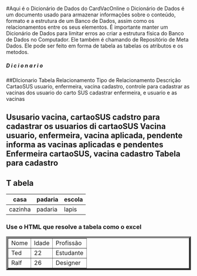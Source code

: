 #Aqui é o Dicionário de Dados do CardVacOnline
o Dicionário de Dados é um documento usado para armazenar informações sobre o conteúdo, formato e a estrutura de um
Banco de Dados, assim como os relacionamentos entre os seus elementos.
É importante manter um Dicionário de Dados para limitar erros ao criar a estrutura física do Banco de Dados no Computador.
Ele também é chamando de Repositório de Meta Dados.
Ele pode ser feito em forma de tabela as tabelas os atributos e os metodos.

##### D i c i o n a r i o
##DIcionario
 Tabela           Relacionamento            Tipo de Relacionamento      Descrição
CartaoSUS    usuario, enfermeira, vacina      cadastro, controle       para cadastrar as vacinas dos usuario do carto SUS
                                                cadastrar enfermeira, e usuario e as vacinas
                                                                   
Ususario      vacina, cartaoSUS                  cadstro               para cadastrar os usuarios di cartaoSUS
Vacina       usuario, enfermeira, vacina        aplicada, pendente     informa as vacinas aplicadas e pendentes
Enfermeira   cartaoSUS, vacina                  cadastro               Tabela para cadastro
--------------
T     abela
----------
casa | padaria | escola
-|-|-
cazinha| padaria| lapis
### Use o HTML que resolve a tabela como o excel
<table border="5">
    <tr>
        <td>Nome</td>
        <td>Idade</td>
        <td>Profissão </td>
    </tr>
    <tr>
        <td>Ted</td>
        <td>22</td>
        <td>Estudante</td>
    </tr>
    <tr >
        <td>Ralf</td>
        <td>26</td>
        <td>Designer</td>
    </tr>
</table>
